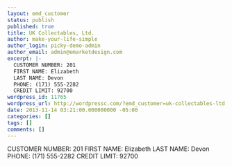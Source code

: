 ```yaml
---
layout: emd_customer
status: publish
published: true
title: UK Collectables, Ltd.
author: make-your-life-simple
author_login: picky-demo-admin
author_email: admin@emarketdesign.com
excerpt: |-
  CUSTOMER NUMBER: 201
  FIRST NAME: Elizabeth
  LAST NAME: Devon
  PHONE: (171) 555-2282
  CREDIT LIMIT: 92700
wordpress_id: 11765
wordpress_url: http://wordpressc.com/?emd_customer=uk-collectables-ltd
date: 2013-11-14 03:21:00.000000000 -05:00
categories: []
tags: []
comments: []
---
```

CUSTOMER NUMBER: 201
FIRST NAME: Elizabeth
LAST NAME: Devon
PHONE: (171) 555-2282
CREDIT LIMIT: 92700
